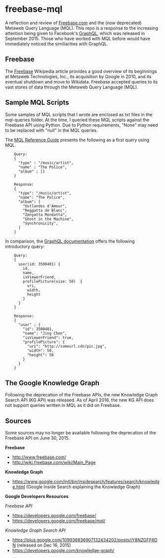 # freebase-mql

A reflection and review of [Freebase.com](http://www.freebase.com) and the (now deprecated) Metaweb Query Language (MQL). This repo is a response to the increasing attention being given to Facebook's [GraphQL](https://code.facebook.com/posts/1691455094417024), which was released in September 2015. Those who have worked with MQL before would have immediately noticed the similiarities with GraphQL. 


## Freebase

The [Freebase](https://en.wikipedia.org/wiki/Freebase) Wikipedia article provides a good overview of its beginnings at Metaweb Technologies, Inc., its acquisition by Google in 2010, and its eventual shutdown and move to Wikidata. Freebase accepted queries to its vast stores of data through the Metaweb Query Language (MQL).


## Sample MQL Scripts

Some samples of MQL scripts that I wrote are enclosed as txt files in the mql-queries folder. At the time, I queried these MQL scripts against the Freebase API using Python. Due to Python requirements, "None" may need to be replaced with "null" in the MQL queries. 

The [MQL Reference Guide](https://developers.google.com/freebase/mql/ch03#firstquery) presents the following as a first query using MQL.

```
	Query:
	{
	  "type" : "/music/artist",
	  "name" : "The Police",
	  "album" : []
	}

	Response:
	{
	  "type": "/music/artist",
	  "name": "The Police",
	  "album": [
	    "Outlandos d'Amour",
	    "Reggatta de Blanc",
	    "Zenyatta Mondatta",
	    "Ghost in the Machine",
	    "Synchronicity",
	  ]
	}
```

In comparison, the [GraphQL documentation](https://facebook.github.io/react/blog/2015/05/01/graphql-introduction.html) offers the following introductory query:
```
	Query:
	{
	  user(id: 3500401) {
	    id,
	    name,
	    isViewerFriend,
	    profilePicture(size: 50)  {
	      uri,
	      width,
	      height
	    }
	  }
	}

	Response:
	{
	  "user" : {
	    "id": 3500401,
	    "name": "Jing Chen",
	    "isViewerFriend": true,
	    "profilePicture": {
	      "uri": "http://someurl.cdn/pic.jpg",
	      "width": 50,
	      "height": 50
	    }
	  }
	}
```


## The Google Knowledge Graph

Following the deprecation of the Freebase APIs, the new Knowledge Graph Search API (KG API) was released. As of April 2016, the new KG API does not support queries written in MQL as it did on Freebase. 




## Sources

Some sources may no longer be available following the deprecation of the Freebase API on June 30, 2015.

**Freebase**
- http://www.freebase.com/
- http://wiki.freebase.com/wiki/Main_Page

**Knowledge Graph**
- https://www.google.com/intl/bn/insidesearch/features/search/knowledge.html (Google Inside Search explaining the Knowledge Graph)

**Google Developers Resources**

*Freebase API*
- https://developers.google.com/freebase/
- https://developers.google.com/freebase/mql/

*Knowledge Graph Search API*
- https://plus.google.com/109936836907132434202/posts/iY8NZGFF6DN (released on Dec 16, 2015)
- https://developers.google.com/knowledge-graph/

